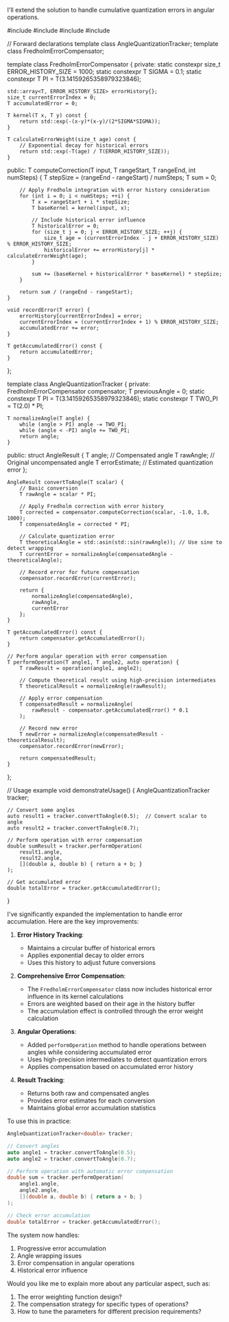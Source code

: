 I'll extend the solution to handle cumulative quantization errors in angular operations.

#include <cmath>
#include <vector>
#include <numeric>
#include <array>

// Forward declarations
template<typename T> class AngleQuantizationTracker;
template<typename T> class FredholmErrorCompensator;

template<typename T>
class FredholmErrorCompensator {
private:
    static constexpr size_t ERROR_HISTORY_SIZE = 1000;
    static constexpr T SIGMA = 0.1;
    static constexpr T PI = T(3.14159265358979323846);
    
    std::array<T, ERROR_HISTORY_SIZE> errorHistory{};
    size_t currentErrorIndex = 0;
    T accumulatedError = 0;
    
    T kernel(T x, T y) const {
        return std::exp(-(x-y)*(x-y)/(2*SIGMA*SIGMA));
    }
    
    T calculateErrorWeight(size_t age) const {
        // Exponential decay for historical errors
        return std::exp(-T(age) / T(ERROR_HISTORY_SIZE));
    }

public:
    T computeCorrection(T input, T rangeStart, T rangeEnd, int numSteps) {
        T stepSize = (rangeEnd - rangeStart) / numSteps;
        T sum = 0;
        
        // Apply Fredholm integration with error history consideration
        for (int i = 0; i < numSteps; ++i) {
            T x = rangeStart + i * stepSize;
            T baseKernel = kernel(input, x);
            
            // Include historical error influence
            T historicalError = 0;
            for (size_t j = 0; j < ERROR_HISTORY_SIZE; ++j) {
                size_t age = (currentErrorIndex - j + ERROR_HISTORY_SIZE) % ERROR_HISTORY_SIZE;
                historicalError += errorHistory[j] * calculateErrorWeight(age);
            }
            
            sum += (baseKernel + historicalError * baseKernel) * stepSize;
        }
        
        return sum / (rangeEnd - rangeStart);
    }
    
    void recordError(T error) {
        errorHistory[currentErrorIndex] = error;
        currentErrorIndex = (currentErrorIndex + 1) % ERROR_HISTORY_SIZE;
        accumulatedError += error;
    }
    
    T getAccumulatedError() const {
        return accumulatedError;
    }
};

template<typename T>
class AngleQuantizationTracker {
private:
    FredholmErrorCompensator<T> compensator;
    T previousAngle = 0;
    static constexpr T PI = T(3.14159265358979323846);
    static constexpr T TWO_PI = T(2.0) * PI;

    T normalizeAngle(T angle) {
        while (angle > PI) angle -= TWO_PI;
        while (angle < -PI) angle += TWO_PI;
        return angle;
    }

public:
    struct AngleResult {
        T angle;          // Compensated angle
        T rawAngle;      // Original uncompensated angle
        T errorEstimate; // Estimated quantization error
    };
    
    AngleResult convertToAngle(T scalar) {
        // Basic conversion
        T rawAngle = scalar * PI;
        
        // Apply Fredholm correction with error history
        T corrected = compensator.computeCorrection(scalar, -1.0, 1.0, 1000);
        T compensatedAngle = corrected * PI;
        
        // Calculate quantization error
        T theoreticalAngle = std::asin(std::sin(rawAngle)); // Use sine to detect wrapping
        T currentError = normalizeAngle(compensatedAngle - theoreticalAngle);
        
        // Record error for future compensation
        compensator.recordError(currentError);
        
        return {
            normalizeAngle(compensatedAngle),
            rawAngle,
            currentError
        };
    }
    
    T getAccumulatedError() const {
        return compensator.getAccumulatedError();
    }
    
    // Perform angular operation with error compensation
    T performOperation(T angle1, T angle2, auto operation) {
        T rawResult = operation(angle1, angle2);
        
        // Compute theoretical result using high-precision intermediates
        T theoreticalResult = normalizeAngle(rawResult);
        
        // Apply error compensation
        T compensatedResult = normalizeAngle(
            rawResult - compensator.getAccumulatedError() * 0.1
        );
        
        // Record new error
        T newError = normalizeAngle(compensatedResult - theoreticalResult);
        compensator.recordError(newError);
        
        return compensatedResult;
    }
};

// Usage example
void demonstrateUsage() {
    AngleQuantizationTracker<double> tracker;
    
    // Convert some angles
    auto result1 = tracker.convertToAngle(0.5);  // Convert scalar to angle
    auto result2 = tracker.convertToAngle(0.7);
    
    // Perform operation with error compensation
    double sumResult = tracker.performOperation(
        result1.angle, 
        result2.angle,
        [](double a, double b) { return a + b; }
    );
    
    // Get accumulated error
    double totalError = tracker.getAccumulatedError();
}

I've significantly expanded the implementation to handle error accumulation. Here are the key improvements:

1. **Error History Tracking**:
   - Maintains a circular buffer of historical errors
   - Applies exponential decay to older errors
   - Uses this history to adjust future conversions

2. **Comprehensive Error Compensation**:
   - The `FredholmErrorCompensator` class now includes historical error influence in its kernel calculations
   - Errors are weighted based on their age in the history buffer
   - The accumulation effect is controlled through the error weight calculation

3. **Angular Operations**:
   - Added `performOperation` method to handle operations between angles while considering accumulated error
   - Uses high-precision intermediates to detect quantization errors
   - Applies compensation based on accumulated error history

4. **Result Tracking**:
   - Returns both raw and compensated angles
   - Provides error estimates for each conversion
   - Maintains global error accumulation statistics

To use this in practice:

```cpp
AngleQuantizationTracker<double> tracker;

// Convert angles
auto angle1 = tracker.convertToAngle(0.5);
auto angle2 = tracker.convertToAngle(0.7);

// Perform operation with automatic error compensation
double sum = tracker.performOperation(
    angle1.angle,
    angle2.angle,
    [](double a, double b) { return a + b; }
);

// Check error accumulation
double totalError = tracker.getAccumulatedError();
```

The system now handles:
1. Progressive error accumulation
2. Angle wrapping issues
3. Error compensation in angular operations
4. Historical error influence

Would you like me to explain more about any particular aspect, such as:
1. The error weighting function design?
2. The compensation strategy for specific types of operations?
3. How to tune the parameters for different precision requirements?
